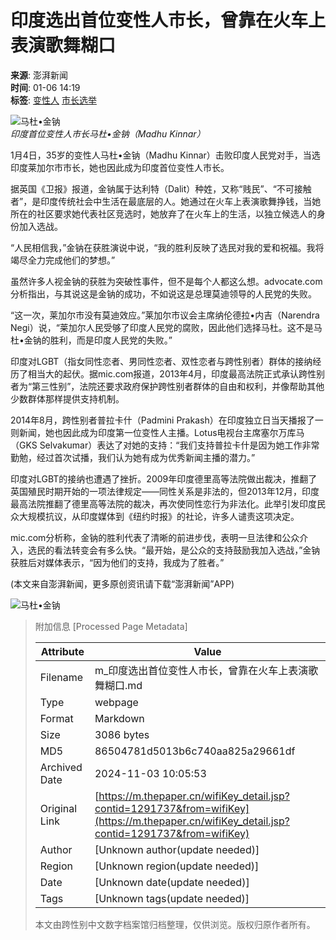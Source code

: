 # 印度选出首位变性人市长，曾靠在火车上表演歌舞糊口

**来源**: 澎湃新闻  
**时间**: 01-06 14:19  
**标签**: [变性人](https://www.thepaper.cn) [市长选举](https://www.thepaper.cn)

![马杜•金钠](http://image.thepaper.cn/www/image/4/214/940.jpg)  
*印度首位变性人市长马杜•金钠（Madhu Kinnar）*

1月4日，35岁的变性人马杜•金钠（Madhu Kinnar）击败印度人民党对手，当选印度莱加尔市市长，她也因此成为印度首位变性人市长。

据英国《卫报》报道，金钠属于达利特（Dalit）种姓，又称“贱民”、“不可接触者”，是印度传统社会中生活在最底层的人。她通过在火车上表演歌舞挣钱，当她所在的社区要求她代表社区竞选时，她放弃了在火车上的生活，以独立候选人的身份加入选战。

“人民相信我，”金钠在获胜演说中说，“我的胜利反映了选民对我的爱和祝福。我将竭尽全力完成他们的梦想。”

虽然许多人视金钠的获胜为突破性事件，但不是每个人都这么想。advocate.com分析指出，与其说这是金钠的成功，不如说这是总理莫迪领导的人民党的失败。

“这一次，莱加尔市没有莫迪效应。”莱加尔市议会主席纳伦德拉•内吉（Narendra Negi）说，“莱加尔人民受够了印度人民党的腐败，因此他们选择马杜。这不是马杜•金钠的胜利，而是印度人民党的失败。”

印度对LGBT（指女同性恋者、男同性恋者、双性恋者与跨性别者）群体的接纳经历了相当大的起伏。据mic.com报道，2013年4月，印度最高法院正式承认跨性别者为“第三性别”，法院还要求政府保护跨性别者群体的自由和权利，并像帮助其他少数群体那样提供支持机制。

2014年8月，跨性别者普拉卡什（Padmini Prakash）在印度独立日当天播报了一则新闻，她也因此成为印度第一位变性人主播。Lotus电视台主席塞尔万库马（GKS Selvakumar）表达了对她的支持：“我们支持普拉卡什是因为她工作非常勤勉，经过首次试播，我们认为她有成为优秀新闻主播的潜力。”

印度对LGBT的接纳也遭遇了挫折。2009年印度德里高等法院做出裁决，推翻了英国殖民时期开始的一项法律规定——同性关系是非法的，但2013年12月，印度最高法院推翻了德里高等法院的裁决，再次使同性恋行为非法化。此举引发印度民众大规模抗议，从印度媒体到《纽约时报》的社论，许多人谴责这项决定。

mic.com分析称，金钠的胜利代表了清晰的前进步伐，表明一旦法律和公众介入，选民的看法转变会有多么快。“最开始，是公众的支持鼓励我加入选战，”金钠获胜后对媒体表示，“因为他们的支持，我成为了胜者。”

(本文来自澎湃新闻，更多原创资讯请下载“澎湃新闻”APP)

![马杜•金钠](http://image.thepaper.cn/www/image/4/214/940.jpg)

> 附加信息 [Processed Page Metadata]
>
> | Attribute       | Value                                  |
> |-----------------|----------------------------------------|
> | Filename        | m_印度选出首位变性人市长，曾靠在火车上表演歌舞糊口.md                             |
> | Type            | webpage                                 |
> | Format          | Markdown                               |
> | Size            | 3086 bytes                           |
> | MD5             | 86504781d5013b6c740aa825a29661df                                  |
> | Archived Date   | 2024-11-03 10:05:53                             |
> | Original Link   | [https://m.thepaper.cn/wifiKey_detail.jsp?contid=1291737&from=wifiKey](https://m.thepaper.cn/wifiKey_detail.jsp?contid=1291737&from=wifiKey)                         |
> | Author          | [Unknown author(update needed)]                              |
> | Region          | [Unknown region(update needed)]                              |
> | Date            | [Unknown date(update needed)]                                 |
> | Tags            | [Unknown tags(update needed)]                                 |
>
> 本文由跨性别中文数字档案馆归档整理，仅供浏览。版权归原作者所有。
>
